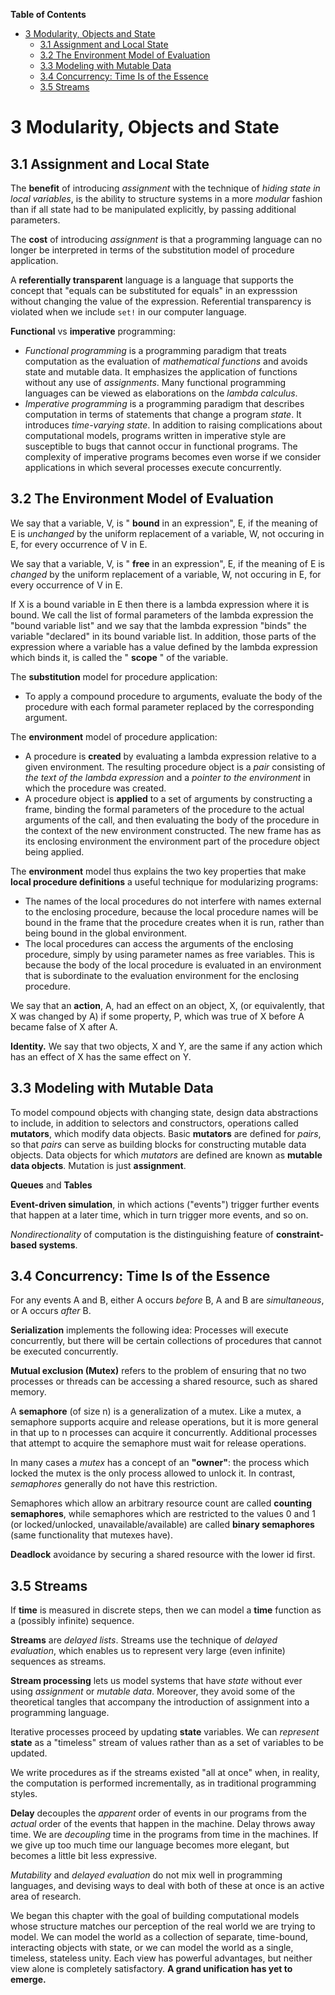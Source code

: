 <!-- markdown-toc start - Don't edit this section. Run M-x markdown-toc-generate-toc again -->
**Table of Contents**

- [3 Modularity, Objects and State](#3-modularity-objects-and-state)
    - [3.1 Assignment and Local State](#31-assignment-and-local-state)
    - [3.2 The Environment Model of Evaluation](#32-the-environment-model-of-evaluation)
    - [3.3 Modeling with Mutable Data](#33-modeling-with-mutable-data)
    - [3.4 Concurrency: Time Is of the Essence](#34-concurrency-time-is-of-the-essence)
    - [3.5 Streams](#35-streams)

<!-- markdown-toc end -->
# 3 Modularity, Objects and State

## 3.1 Assignment and Local State

The **benefit** of introducing _assignment_ with the technique of _hiding state
in local variables_, is the ability to structure systems in a more _modular_
fashion than if all state had to be manipulated explicitly, by passing
additional parameters.

The **cost** of introducing _assignment_ is that a programming language can no
longer be interpreted in terms of the substitution model of procedure
application.

A **referentially transparent** language is a language that supports the concept
that "equals can be substituted for equals" in an expresssion without changing
the value of the expression. Referential transparency is violated when we
include `set!` in our computer language.

**Functional** vs **imperative** programming:

* _Functional programming_ is a programming paradigm that treats computation as
  the evaluation of _mathematical functions_ and avoids state and mutable data.
  It emphasizes the application of functions without any use of _assignments_.
  Many functional programming languages can be viewed as elaborations on the
  _lambda calculus_.
* _Imperative programming_ is a programming paradigm that describes computation
  in terms of statements that change a program _state_. It introduces
  _time-varying state_. In addition to raising complications about computational
  models, programs written in imperative style are susceptible to bugs that
  cannot occur in functional programs. The complexity of imperative programs
  becomes even worse if we consider applications in which several processes
  execute concurrently.


## 3.2 The Environment Model of Evaluation

We say that a variable, V, is " **bound** in an expression", E, if the meaning
of E is _unchanged_ by the uniform replacement of a variable, W, not occuring in
E, for every occurrence of V in E.

We say that a variable, V, is " **free** in an expression", E, if the meaning of
E is _changed_ by the uniform replacement of a variable, W, not occuring in E,
for every occurrence of V in E.

If X is a bound variable in E then there is a lambda expression where it is
bound. We call the list of formal parameters of the lambda expression the "bound
variable list" and we say that the lambda expression "binds" the variable
"declared" in its bound variable list. In addition, those parts of the
expression where a variable has a value defined by the lambda expression which
binds it, is called the " **scope** " of the variable.

The **substitution** model for procedure application:

* To apply a compound procedure to arguments, evaluate the body of the procedure
with each formal parameter replaced by the corresponding argument.

The **environment** model of procedure application:

* A procedure is **created** by evaluating a lambda expression relative to a
given environment. The resulting procedure object is a _pair_ consisting of _the
text of the lambda expression_ and a _pointer to the environment_ in which the
procedure was created.
* A procedure object is **applied** to a set of arguments by constructing a
frame, binding the formal parameters of the procedure to the actual arguments of
the call, and then evaluating the body of the procedure in the context of the
new environment constructed. The new frame has as its enclosing environment the
environment part of the procedure object being applied.

The **environment** model thus explains the two key properties that make **local
procedure definitions** a useful technique for modularizing programs:

* The names of the local procedures do not interfere with names external to the
  enclosing procedure, because the local procedure names will be bound in the
  frame that the procedure creates when it is run, rather than being bound in
  the global environment.
* The local procedures can access the arguments of the enclosing procedure,
  simply by using parameter names as free variables. This is because the body of
  the local procedure is evaluated in an environment that is subordinate to the
  evaluation environment for the enclosing procedure.

We say that an **action**, A, had an effect on an object, X, (or equivalently,
that X was changed by A) if some property, P, which was true of X before A
became false of X after A.

**Identity.** We say that two objects, X and Y, are the same if any action which
has an effect of X has the same effect on Y.


## 3.3 Modeling with Mutable Data

To model compound objects with changing state, design data abstractions to
include, in addition to selectors and constructors, operations called
**mutators**, which modify data objects. Basic **mutators** are defined for
_pairs_, so that _pairs_ can serve as building blocks for constructing mutable
data objects. Data objects for which _mutators_ are defined are known as
**mutable data objects**. Mutation is just **assignment**.

**Queues** and **Tables**

**Event-driven simulation**, in which actions ("events") trigger further events
that happen at a later time, which in turn trigger more events, and so on.

_Nondirectionality_ of computation is the distinguishing feature of
**constraint-based systems**.


## 3.4 Concurrency: Time Is of the Essence

For any events A and B, either A occurs _before_ B, A and B are _simultaneous_,
or A occurs _after_ B.

**Serialization** implements the following idea: Processes will execute
concurrently, but there will be certain collections of procedures that cannot be
executed concurrently.

**Mutual exclusion (Mutex)** refers to the problem of ensuring that no two
processes or threads can be accessing a shared resource, such as shared memory.

A **semaphore** (of size n) is a generalization of a mutex. Like a mutex, a
semaphore supports acquire and release operations, but it is more general in
that up to n processes can acquire it concurrently. Additional processes that
attempt to acquire the semaphore must wait for release operations.

In many cases a _mutex_ has a concept of an **"owner"**: the process which
locked the mutex is the only process allowed to unlock it. In contrast,
_semaphores_ generally do not have this restriction.

Semaphores which allow an arbitrary resource count are called **counting
semaphores**, while semaphores which are restricted to the values 0 and 1 (or
locked/unlocked, unavailable/available) are called **binary semaphores** (same
functionality that mutexes have).

**Deadlock** avoidance by securing a shared resource with the lower id first.


## 3.5 Streams

If **time** is measured in discrete steps, then we can model a **time** function
as a (possibly infinite) sequence.

**Streams** are _delayed lists_. Streams use the technique of _delayed
evaluation_, which enables us to represent very large (even infinite) sequences
as streams.

**Stream processing** lets us model systems that have _state_ without ever using
_assignment_ or _mutable data_. Moreover, they avoid some of the theoretical
tangles that accompany the introduction of assignment into a programming
language.

Iterative processes proceed by updating **state** variables. We can _represent_
**state** as a "timeless" stream of values rather than as a set of variables to
be updated.

We write procedures as if the streams existed "all at once" when, in reality,
the computation is performed incrementally, as in traditional programming
styles.

**Delay** decouples the _apparent_ order of events in our programs from the
_actual_ order of the events that happen in the machine. Delay throws away time.
We are _decoupling_ time in the programs from time in the machines. If we give
up too much time our language becomes more elegant, but becomes a little bit
less expressive.

_Mutability_ and _delayed evaluation_ do not mix well in programming languages,
and devising ways to deal with both of these at once is an active area of
research.

We began this chapter with the goal of building computational models whose
structure matches our perception of the real world we are trying to model. We
can model the world as a collection of separate, time-bound, interacting objects
with state, or we can model the world as a single, timeless, stateless unity.
Each view has powerful advantages, but neither view alone is completely
satisfactory. **A grand unification has yet to emerge.**
